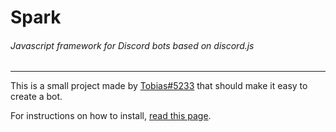 # Spark
###### Javascript framework for Discord bots based on discord.js
---
This is a small project made by [Tobias#5233](https://discordapp.com/) that should make it easy to create a bot.  

For instructions on how to install, [read this page](https://discordspark.tk/getting-started).
